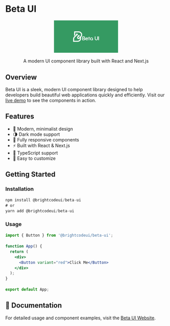# Beta UI

<div align="center">
  <img src="./BetaUi.jpg" alt="Beta UI Logo" width="200"/>
  
  A modern UI component library built with React and Next.js
</div>

## Overview

Beta UI is a sleek, modern UI component library designed to help developers build beautiful web applications quickly and efficiently. Visit our [live demo](https://betaui.vercel.app/) to see the components in action.

## Features

- 🎨 Modern, minimalist design
- 🌗 Dark mode support
- 📱 Fully responsive components
- ⚡️ Built with React & Next.js
- 🎯 TypeScript support
- 🔧 Easy to customize

## Getting Started

### Installation

```jsx
npm install @brightcodeui/beta-ui
# or
yarn add @brightcodeui/beta-ui
```


### Usage

```jsx
import { Button } from '@brightcodeui/beta-ui';

function App() {
  return (
    <div>
      <Button variant="red">Click Me</Button>
    </div>
  );
}

export default App;
```


## 📖 Documentation

For detailed usage and component examples, visit the [Beta UI Website](https://betaui.vercel.app/).